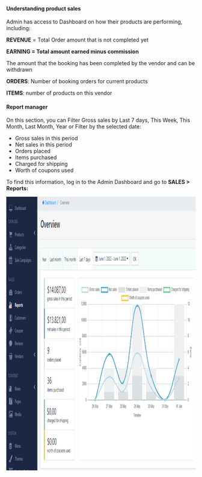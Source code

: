 <h4 id="section-5">Understanding product sales</h4>
<p>Admin has access to Dashboard on how their products are performing, including:</p>
<p><strong>REVENUE</strong>&nbsp;= Total Order amount that is not completed yet</p>
<p><strong>EARNING = Total amount earned minus commission&nbsp;&nbsp;</strong></p>
<p>The amount that the booking has been completed by the vendor and can be withdrawn</p>
<p><strong>ORDERS</strong>: Number of booking orders for current products</p>
<p><strong>ITEMS</strong>: number of products on this vendor</p>
<h4>Report manager</h4>
<p>On this section, you can Filter Gross sales by Last 7 days, This Week, This Month, Last Month, Year or Filter by the selected date:</p>
<ul>
<li>Gross sales in this period</li>
<li>Net sales in this period</li>
<li>Orders placed</li>
<li>Items purchased</li>
<li>Charged for shipping</li>
<li>Worth of coupons used</li>
</ul>
<p>To find this information, log in to the Admin Dashboard and go to <strong>SALES &gt;&nbsp; Reports:</strong></p>
<p><img src="/assets/images/report-manager/1d226e8850155a93c015a5231348bb3a.png" alt="" width="1161" height="726" /></p>